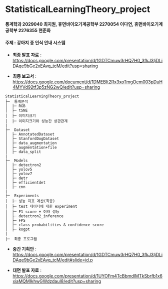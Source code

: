# StatisticalLearningTheory_project
#### 통계학과 2029040 최지원, 휴먼바이오기계공학부 2270054 이다연, 휴먼바이오기계공학부 2276355 현준화
#### 주제 : 강아지 종 인식 안내 시스템

- **최종 발표 자료** :  https://docs.google.com/presentation/d/1GDTCmuw3rHQ7H0_3fkJ3IjDLiDAqe9bGe2xEAvq_tcM/edit?usp=sharing

- **최종 보고서** :
https://docs.google.com/document/d/1DMEBIt2Rx3xoTmgOem003pDuH4MYVd92tf3p5zNG2wQ/edit?usp=sharing
  
  
```
StatisticalLearningTheory_project  
├─  통계분석    
│  ├─ RGB  
│  ├─ tSNE  
│  ├─ 이미지크기  
│  ├─ 이미지크기와 성능간 상관관계  
|  
├─  Dataset  
│  ├─ AnnotatedDataset  
│  ├─ StanfordDogDataset  
│  ├─ data_augmentation  
│  ├─ augmentation+file
│  ├─ data_split
|  
├─  Models  
│  ├─ detectron2
│  ├─ yolov5
│  ├─ yolov7
│  ├─ detr
│  ├─ efficientdet
│  ├─ cnn
|  
├─  Experiments
│  ├─ 성능 지표 계산(최종)
│  ├─ test 데이터에 대한 experiment
│  ├─ F1 score + 여러 성능
│  ├─ detectron2_inference
│  ├─ FPS
│  ├─ class probabilities & confidence score
│  ├─ kogpt
|  
├─  최종 프로그램
```

- **중간 기획안** : https://docs.google.com/presentation/d/1GDTCmuw3rHQ7H0_3fkJ3IjDLiDAqe9bGe2xEAvq_tcM/edit#slide=id.p  

- **대면 발표 자료** :
https://docs.google.com/presentation/d/1UYOFm4TcBbmdlMTkSbrfb1x6xiaMQMIkhwGWdzdauI8/edit?usp=sharing
